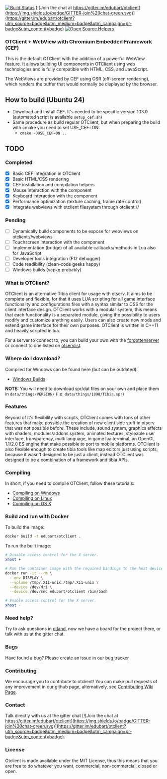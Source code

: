 [![Build Status](https://github.com/edubart/otclient/actions/workflows/build-vcpkg.yml/badge.svg)](https://github.com/edubart/otclient/actions/workflows/build-vcpkg.yml) [![Join the chat at https://gitter.im/edubart/otclient](https://img.shields.io/badge/GITTER-join%20chat-green.svg)](https://gitter.im/edubart/otclient?utm_source=badge&utm_medium=badge&utm_campaign=pr-badge&utm_content=badge) [![Open Source Helpers](https://www.codetriage.com/edubart/otclient/badges/users.svg)](https://www.codetriage.com/edubart/otclient)

### OTClient + WebView with Chromium Embedded Framework (CEF)

This is the default OTClient with the addition of a powerful WebView feature. It allows building UI 
components in OTClient using web technologies and is fully compatible with HTML, CSS, and JavaScript.

The WebViews are provided by CEF using OSR (off-screen rendering), which renders the buffer that would
normally be displayed by the browser.

## How to build (Ubuntu 24)

- Download and install CEF. It's needed to be specific version 103.0 (automated script is available `setup_cef.sh`)
- Same procedure as build regular OTClient, but when preparing the build with cmake you need to set USE_CEF=ON:
  - `cmake -DUSE_CEF=ON ..`

## TODO

### Completed

- [x] Basic CEF integration in OTClient
- [x] Basic HTML/CSS rendering
- [x] CEF installation and compilation helpers
- [x] Mouse interaction with the component
- [x] Keyboard interaction with the component
- [x] Performance optimization (texture caching, frame rate control)
- [x] Integrate webviews with otclient filesystem through otclient://

### Pending

- [ ] Dynamically build components to be expose for webviews on otclient://webviews
- [ ] Touchscreen interaction with the component
- [ ] Implementation (bridge) of all available callbacks/methods in Lua also for JavaScript
- [ ] Developer tools integration (F12 debugger)
- [ ] Code readibility (clean-code geeks happy)
- [ ] Windows builds (vcpkg probably)

### What is OTClient?

OTClient is an alternative Tibia client for usage with otserv. It aims to be complete and flexible,
for that it uses LUA scripting for all game interface functionality and configurations files with a syntax
similar to CSS for the client interface design. OTClient works with a modular system, this means
that each functionality is a separated module, giving the possibility to users modify and customize
anything easily. Users can also create new mods and extend game interface for their own purposes.
OTClient is written in C++11 and heavily scripted in lua.

For a server to connect to, you can build your own with the [forgottenserver](https://github.com/otland/forgottenserver)
or connect to one listed on [otservlist](https://otservlist.org/).

### Where do I download?

Compiled for Windows can be found here (but can be outdated):
* [Windows Builds](http://otland.net/threads/otclient-builds-windows.217977/)

**NOTE:** You will need to download spr/dat files on your own and place them in `data/things/VERSION/` (i.e: `data/things/1098/Tibia.spr`)

### Features

Beyond of it's flexibility with scripts, OTClient comes with tons of other features that make possible
the creation of new client side stuff in otserv that was not possible before. These include,
sound system, graphics effects with shaders, modules/addons system, animated textures,
styleable user interface, transparency, multi language, in game lua terminal, an OpenGL 1.1/2.0 ES engine that make possible
to port to mobile platforms. OTClient is also flexible enough to
create tibia tools like map editors just using scripts, because it wasn't designed to be just a
client, instead OTClient was designed to be a combination of a framework and tibia APIs.

### Compiling

In short, if you need to compile OTClient, follow these tutorials:
* [Compiling on Windows](https://github.com/edubart/otclient/wiki/Compiling-on-Windows)
* [Compiling on Linux](https://github.com/edubart/otclient/wiki/Compiling-on-Linux)
* [Compiling on OS X](https://github.com/edubart/otclient/wiki/Compiling-on-Mac-OS-X)

### Build and run with Docker

To build the image:

```sh
docker build -t edubart/otclient .
```

To run the built image:

```sh
# Disable access control for the X server.
xhost +

# Run the container image with the required bindings to the host devices and volumes.
docker run -it --rm \
  --env DISPLAY \
  --volume /tmp/.X11-unix:/tmp/.X11-unix \
  --device /dev/dri \
  --device /dev/snd edubart/otclient /bin/bash

# Enable access control for the X server.
xhost -
```

### Need help?

Try to ask questions in [otland](http://otland.net/f494/), now we have a board for the project there,
or talk with us at the gitter chat.

### Bugs

Have found a bug? Please create an issue in our [bug tracker](https://github.com/edubart/otclient/issues)

### Contributing

We encourage you to contribute to otclient! You can make pull requests of any improvement in our github page, alternatively, see [Contributing Wiki Page](https://github.com/edubart/otclient/wiki/Contributing).

### Contact

Talk directly with us at the gitter chat [![Join the chat at https://gitter.im/edubart/otclient](https://img.shields.io/badge/GITTER-join%20chat-green.svg)](https://gitter.im/edubart/otclient?utm_source=badge&utm_medium=badge&utm_campaign=pr-badge&utm_content=badge).

### License

Otclient is made available under the MIT License, thus this means that you are free
to do whatever you want, commercial, non-commercial, closed or open.

